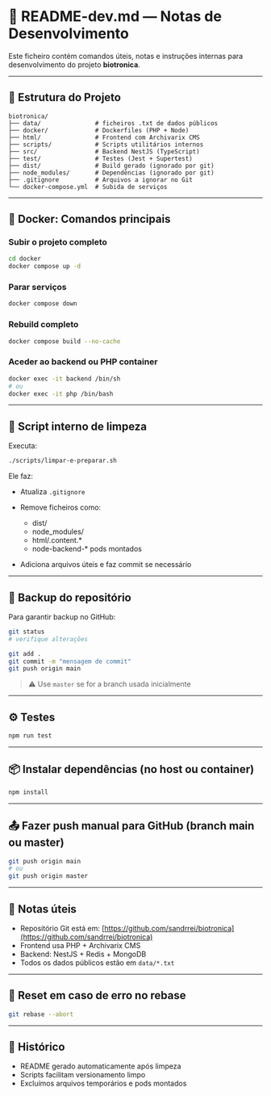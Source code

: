 # 📘 README-dev.md — Notas de Desenvolvimento

Este ficheiro contém comandos úteis, notas e instruções internas para desenvolvimento do projeto **biotronica**.

---

## 📁 Estrutura do Projeto

```
biotronica/
├── data/               # ficheiros .txt de dados públicos
├── docker/             # Dockerfiles (PHP + Node)
├── html/               # Frontend com Archivarix CMS
├── scripts/            # Scripts utilitários internos
├── src/                # Backend NestJS (TypeScript)
├── test/               # Testes (Jest + Supertest)
├── dist/               # Build gerado (ignorado por git)
├── node_modules/       # Dependências (ignorado por git)
├── .gitignore          # Arquivos a ignorar no Git
└── docker-compose.yml  # Subida de serviços
```

---

## 🐳 Docker: Comandos principais

### Subir o projeto completo

```bash
cd docker
docker compose up -d
```

### Parar serviços

```bash
docker compose down
```

### Rebuild completo

```bash
docker compose build --no-cache
```

### Aceder ao backend ou PHP container

```bash
docker exec -it backend /bin/sh
# ou
docker exec -it php /bin/bash
```

---

## 🧹 Script interno de limpeza

Executa:

```bash
./scripts/limpar-e-preparar.sh
```

Ele faz:

* Atualiza `.gitignore`
* Remove ficheiros como:

  * dist/
  * node\_modules/
  * html/.content.\*
  * node-backend-\* pods montados
* Adiciona arquivos úteis e faz commit se necessário

---

## 💾 Backup do repositório

Para garantir backup no GitHub:

```bash
git status
# verifique alterações

git add .
git commit -m "mensagem de commit"
git push origin main
```

> ⚠️ Use `master` se for a branch usada inicialmente

---

## ⚙️ Testes

```bash
npm run test
```

---

## 📦 Instalar dependências (no host ou container)

```bash
npm install
```

---

## 📤 Fazer push manual para GitHub (branch main ou master)

```bash
git push origin main
# ou
git push origin master
```

---

## 🧪 Notas úteis

* Repositório Git está em: [https://github.com/sandrrei/biotronica](https://github.com/sandrrei/biotronica)
* Frontend usa PHP + Archivarix CMS
* Backend: NestJS + Redis + MongoDB
* Todos os dados públicos estão em `data/*.txt`

---

## 🔄 Reset em caso de erro no rebase

```bash
git rebase --abort
```

---

## 📜 Histórico

* README gerado automaticamente após limpeza
* Scripts facilitam versionamento limpo
* Excluímos arquivos temporários e pods montados

